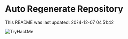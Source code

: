 # Auto Regenerate Repository

This README was last updated: 2024-12-07 04:51:42

 ![TryHackMe](https://tryhackme.com/badge/533634)